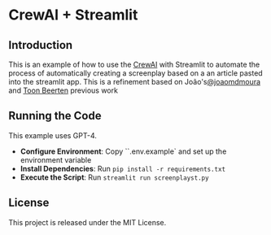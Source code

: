 # CrewAI + Streamlit

## Introduction
This is an example of how to use the [CrewAI](https://github.com/joaomdmoura/crewai) with Streamlit to automate the process of automatically creating a screenplay based on a an article pasted into the streamlit app. This is a refinement based on João's[@joaomdmoura](https://x.com/joaomdmoura) and [Toon Beerten](toon@neontreebot.be) previous work

## Running the Code
This example uses GPT-4.

- **Configure Environment**: Copy ``.env.example` and set up the environment variable
- **Install Dependencies**: Run `pip install -r requirements.txt`
- **Execute the Script**: Run `streamlit run screenplayst.py`

## License
This project is released under the MIT License.
